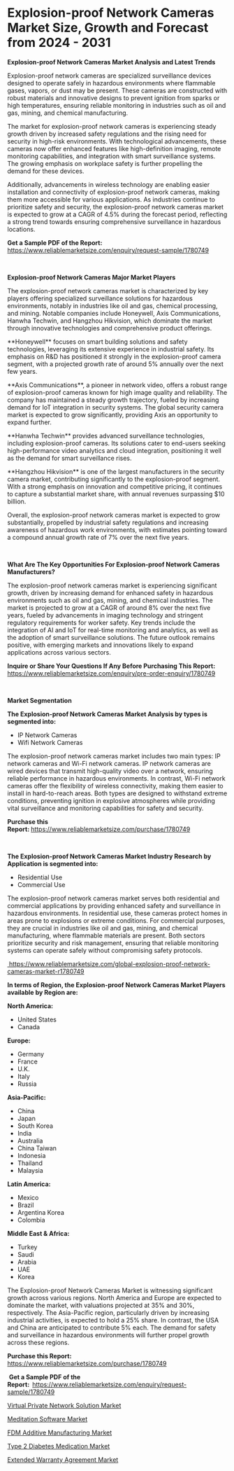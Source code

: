 <p><h1>Explosion-proof Network Cameras Market Size, Growth and Forecast from 2024 - 2031</h1></p><p><strong>Explosion-proof Network Cameras Market Analysis and Latest Trends</strong></p>
<p><p>Explosion-proof network cameras are specialized surveillance devices designed to operate safely in hazardous environments where flammable gases, vapors, or dust may be present. These cameras are constructed with robust materials and innovative designs to prevent ignition from sparks or high temperatures, ensuring reliable monitoring in industries such as oil and gas, mining, and chemical manufacturing.</p><p>The market for explosion-proof network cameras is experiencing steady growth driven by increased safety regulations and the rising need for security in high-risk environments. With technological advancements, these cameras now offer enhanced features like high-definition imaging, remote monitoring capabilities, and integration with smart surveillance systems. The growing emphasis on workplace safety is further propelling the demand for these devices.</p><p>Additionally, advancements in wireless technology are enabling easier installation and connectivity of explosion-proof network cameras, making them more accessible for various applications. As industries continue to prioritize safety and security, the explosion-proof network cameras market is expected to grow at a CAGR of 4.5% during the forecast period, reflecting a strong trend towards ensuring comprehensive surveillance in hazardous locations.</p></p>
<p><strong>Get a Sample PDF of the Report:&nbsp;</strong> <a href="https://www.reliablemarketsize.com/enquiry/request-sample/1780749?utm_campaign=1897&utm_medium=2&utm_source=Github&utm_content=ia&utm_term=20122024&utm_id=explosion-proof-network-cameras">https://www.reliablemarketsize.com/enquiry/request-sample/1780749</a></p>
<p>&nbsp;</p>
<p><strong>Explosion-proof Network Cameras Major Market Players</strong></p>
<p><p>The explosion-proof network cameras market is characterized by key players offering specialized surveillance solutions for hazardous environments, notably in industries like oil and gas, chemical processing, and mining. Notable companies include Honeywell, Axis Communications, Hanwha Techwin, and Hangzhou Hikvision, which dominate the market through innovative technologies and comprehensive product offerings.</p><p>**Honeywell** focuses on smart building solutions and safety technologies, leveraging its extensive experience in industrial safety. Its emphasis on R&D has positioned it strongly in the explosion-proof camera segment, with a projected growth rate of around 5% annually over the next few years.</p><p>**Axis Communications**, a pioneer in network video, offers a robust range of explosion-proof cameras known for high image quality and reliability. The company has maintained a steady growth trajectory, fueled by increasing demand for IoT integration in security systems. The global security camera market is expected to grow significantly, providing Axis an opportunity to expand further.</p><p>**Hanwha Techwin** provides advanced surveillance technologies, including explosion-proof cameras. Its solutions cater to end-users seeking high-performance video analytics and cloud integration, positioning it well as the demand for smart surveillance rises.</p><p>**Hangzhou Hikvision** is one of the largest manufacturers in the security camera market, contributing significantly to the explosion-proof segment. With a strong emphasis on innovation and competitive pricing, it continues to capture a substantial market share, with annual revenues surpassing $10 billion.</p><p>Overall, the explosion-proof network cameras market is expected to grow substantially, propelled by industrial safety regulations and increasing awareness of hazardous work environments, with estimates pointing toward a compound annual growth rate of 7% over the next five years.</p></p>
<p>&nbsp;</p>
<p><strong>What Are The Key Opportunities For Explosion-proof Network Cameras Manufacturers?</strong></p>
<p><p>The explosion-proof network cameras market is experiencing significant growth, driven by increasing demand for enhanced safety in hazardous environments such as oil and gas, mining, and chemical industries. The market is projected to grow at a CAGR of around 8% over the next five years, fueled by advancements in imaging technology and stringent regulatory requirements for worker safety. Key trends include the integration of AI and IoT for real-time monitoring and analytics, as well as the adoption of smart surveillance solutions. The future outlook remains positive, with emerging markets and innovations likely to expand applications across various sectors.</p></p>
<p><strong>Inquire or Share Your Questions If Any Before Purchasing This Report:</strong> <a href="https://www.reliablemarketsize.com/enquiry/pre-order-enquiry/1780749?utm_campaign=1897&utm_medium=2&utm_source=Github&utm_content=ia&utm_term=20122024&utm_id=explosion-proof-network-cameras">https://www.reliablemarketsize.com/enquiry/pre-order-enquiry/1780749</a></p>
<p>&nbsp;</p>
<p><strong>Market Segmentation</strong></p>
<p><strong>The Explosion-proof Network Cameras Market Analysis by types is segmented into:</strong></p>
<p><ul><li>IP Network Cameras</li><li>Wifi Network Cameras</li></ul></p>
<p><p>The explosion-proof network cameras market includes two main types: IP network cameras and Wi-Fi network cameras. IP network cameras are wired devices that transmit high-quality video over a network, ensuring reliable performance in hazardous environments. In contrast, Wi-Fi network cameras offer the flexibility of wireless connectivity, making them easier to install in hard-to-reach areas. Both types are designed to withstand extreme conditions, preventing ignition in explosive atmospheres while providing vital surveillance and monitoring capabilities for safety and security.</p></p>
<p><strong>Purchase this Report:&nbsp;</strong><a href="https://www.reliablemarketsize.com/purchase/1780749?utm_campaign=1897&utm_medium=2&utm_source=Github&utm_content=ia&utm_term=20122024&utm_id=explosion-proof-network-cameras">https://www.reliablemarketsize.com/purchase/1780749</a></p>
<p>&nbsp;</p>
<p><strong>The Explosion-proof Network Cameras Market Industry Research by Application is segmented into:</strong></p>
<p><ul><li>Residential Use</li><li>Commercial Use</li></ul></p>
<p><p>The explosion-proof network cameras market serves both residential and commercial applications by providing enhanced safety and surveillance in hazardous environments. In residential use, these cameras protect homes in areas prone to explosions or extreme conditions. For commercial purposes, they are crucial in industries like oil and gas, mining, and chemical manufacturing, where flammable materials are present. Both sectors prioritize security and risk management, ensuring that reliable monitoring systems can operate safely without compromising safety protocols.</p></p>
<p><a href="https://www.reliablemarketsize.com/global-explosion-proof-network-cameras-market-r1780749?utm_campaign=1897&utm_medium=2&utm_source=Github&utm_content=ia&utm_term=20122024&utm_id=explosion-proof-network-cameras">&nbsp;https://www.reliablemarketsize.com/global-explosion-proof-network-cameras-market-r1780749</a></p>
<p><strong>In terms of Region, the Explosion-proof Network Cameras Market Players available by Region are:</strong></p>
<p>
    <p> <strong> North America: </strong>
        <ul>
            <li>United States</li>
            <li>Canada</li>
        </ul>
        </p> 
    <p> <strong> Europe: </strong>
        <ul>
            <li>Germany</li>
            <li>France</li>
            <li>U.K.</li>
            <li>Italy</li>
            <li>Russia</li>
        </ul>
        </p> 
    <p> <strong> Asia-Pacific: </strong>
        <ul>
            <li>China</li>
            <li>Japan</li>
            <li>South Korea</li>
            <li>India</li>
            <li>Australia</li>
            <li>China Taiwan</li>
            <li>Indonesia</li>
            <li>Thailand</li>
            <li>Malaysia</li>
        </ul>
        </p> 
    <p> <strong> Latin America: </strong>
        <ul>
            <li>Mexico</li>
            <li>Brazil</li>
            <li>Argentina Korea</li>
            <li>Colombia</li>
        </ul>
        </p> 
    <p> <strong> Middle East & Africa: </strong>
        <ul>
            <li>Turkey</li>
            <li>Saudi</li>
            <li>Arabia</li>
            <li>UAE</li>
            <li>Korea</li>
        </ul>
    </p>
    </p>
<p><p>The Explosion-proof Network Cameras Market is witnessing significant growth across various regions. North America and Europe are expected to dominate the market, with valuations projected at 35% and 30%, respectively. The Asia-Pacific region, particularly driven by increasing industrial activities, is expected to hold a 25% share. In contrast, the USA and China are anticipated to contribute 5% each. The demand for safety and surveillance in hazardous environments will further propel growth across these regions.</p></p>
<p><strong>Purchase this Report: </strong><a href="https://www.reliablemarketsize.com/purchase/1780749?utm_campaign=1897&utm_medium=2&utm_source=Github&utm_content=ia&utm_term=20122024&utm_id=explosion-proof-network-cameras">https://www.reliablemarketsize.com/purchase/1780749</a></p>
<p>&nbsp;<strong>Get a Sample PDF of the Report:&nbsp;&nbsp;</strong><a href="https://www.reliablemarketsize.com/enquiry/request-sample/1780749?utm_campaign=1897&utm_medium=2&utm_source=Github&utm_content=ia&utm_term=20122024&utm_id=explosion-proof-network-cameras">https://www.reliablemarketsize.com/enquiry/request-sample/1780749</a></p>
<p><strong></strong></p>
<p><p><a href="https://www.linkedin.com/pulse/virtual-private-network-solution-market-forecasted-from-r3gre?utm_campaign=1897&utm_medium=2&utm_source=Github&utm_content=ia&utm_term=20122024&utm_id=explosion-proof-network-cameras">Virtual Private Network Solution Market</a></p><p><a href="https://www.linkedin.com/pulse/global-meditation-software-market-size-trends-analysis-regional-xrpce?utm_campaign=1897&utm_medium=2&utm_source=Github&utm_content=ia&utm_term=20122024&utm_id=explosion-proof-network-cameras">Meditation Software Market</a></p><p><a href="https://www.linkedin.com/pulse/fdm-additive-manufacturing-market-trend-analysis-highlights-rapid-zkvdc?utm_campaign=1897&utm_medium=2&utm_source=Github&utm_content=ia&utm_term=20122024&utm_id=explosion-proof-network-cameras">FDM Additive Manufacturing Market</a></p><p><a href="https://www.linkedin.com/pulse/type-2-diabetes-medication-market-size-competitive-differentiation-syule?utm_campaign=1897&utm_medium=2&utm_source=Github&utm_content=ia&utm_term=20122024&utm_id=explosion-proof-network-cameras">Type 2 Diabetes Medication Market</a></p><p><a href="https://www.linkedin.com/pulse/emerging-extended-warranty-agreement-market-opportunities-k7aye?utm_campaign=1897&utm_medium=2&utm_source=Github&utm_content=ia&utm_term=20122024&utm_id=explosion-proof-network-cameras">Extended Warranty Agreement Market</a></p></p>